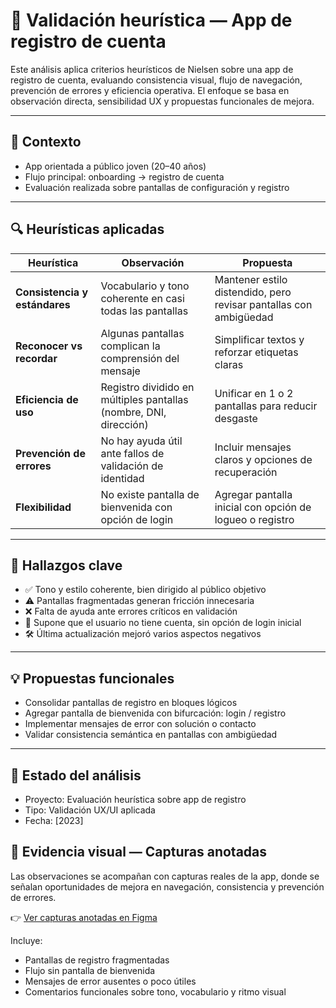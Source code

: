 # 🧠 Validación heurística — App de registro de cuenta

Este análisis aplica criterios heurísticos de Nielsen sobre una app de registro de cuenta, evaluando consistencia visual, flujo de navegación, prevención de errores y eficiencia operativa. El enfoque se basa en observación directa, sensibilidad UX y propuestas funcionales de mejora.

---

## 🎯 Contexto

- App orientada a público joven (20–40 años)
- Flujo principal: onboarding → registro de cuenta
- Evaluación realizada sobre pantallas de configuración y registro

---

## 🔍 Heurísticas aplicadas

| Heurística | Observación | Propuesta |
|-----------|-------------|-----------|
| **Consistencia y estándares** | Vocabulario y tono coherente en casi todas las pantallas | Mantener estilo distendido, pero revisar pantallas con ambigüedad |
| **Reconocer vs recordar** | Algunas pantallas complican la comprensión del mensaje | Simplificar textos y reforzar etiquetas claras |
| **Eficiencia de uso** | Registro dividido en múltiples pantallas (nombre, DNI, dirección) | Unificar en 1 o 2 pantallas para reducir desgaste |
| **Prevención de errores** | No hay ayuda útil ante fallos de validación de identidad | Incluir mensajes claros y opciones de recuperación |
| **Flexibilidad** | No existe pantalla de bienvenida con opción de login | Agregar pantalla inicial con opción de logueo o registro |

---

## 🧩 Hallazgos clave

- ✅ Tono y estilo coherente, bien dirigido al público objetivo
- ⚠️ Pantallas fragmentadas generan fricción innecesaria
- ❌ Falta de ayuda ante errores críticos en validación
- 🚫 Supone que el usuario no tiene cuenta, sin opción de login inicial
- 🛠️ Última actualización mejoró varios aspectos negativos

---

## 💡 Propuestas funcionales

- Consolidar pantallas de registro en bloques lógicos
- Agregar pantalla de bienvenida con bifurcación: login / registro
- Implementar mensajes de error con solución o contacto
- Validar consistencia semántica en pantallas con ambigüedad

---

## 📎 Estado del análisis

- Proyecto: Evaluación heurística sobre app de registro  
- Tipo: Validación UX/UI aplicada  
- Fecha: [2023]  

## 📸 Evidencia visual — Capturas anotadas

Las observaciones se acompañan con capturas reales de la app, donde se señalan oportunidades de mejora en navegación, consistencia y prevención de errores.

👉 [Ver capturas anotadas en Figma](https://www.figma.com/design/hAHdSWZeEFCaHESPtAfzmM/MODO---UX--Copy-?node-id=0-1&t=uv7cMyzkKPalgpVQ-1)

Incluye:
- Pantallas de registro fragmentadas
- Flujo sin pantalla de bienvenida
- Mensajes de error ausentes o poco útiles
- Comentarios funcionales sobre tono, vocabulario y ritmo visual



